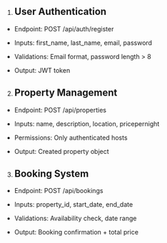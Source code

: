 1. ## User Authentication

- Endpoint: POST /api/auth/register

- Inputs: first_name, last_name, email, password

- Validations: Email format, password length > 8

- Output: JWT token

2. ## Property Management

- Endpoint: POST /api/properties

- Inputs: name, description, location, pricepernight

- Permissions: Only authenticated hosts

- Output: Created property object

3. ## Booking System

- Endpoint: POST /api/bookings

- Inputs: property_id, start_date, end_date

- Validations: Availability check, date range

- Output: Booking confirmation + total price
